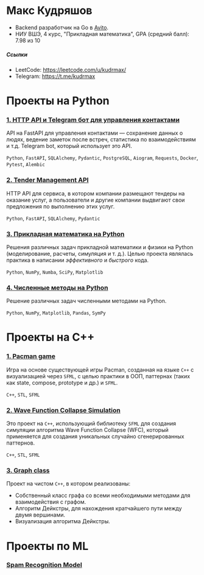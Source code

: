 # Макс Кудряшов

- Backend разработчик на Go в [Avito](https://www.avito.ru/).
- НИУ ВШЭ, 4 курс, "Прикладная математика", GPA (средний балл): 7.98 из 10

##### Ссылки

- LeetCode: https://leetcode.com/u/kudrmax/
- Telegram: https://t.me/kudrmax

# Проекты на Python

### [1. HTTP API и Telegram бот для управления контактами](https://github.com/kudrmax/crm)

API на FastAPI для управления контактами — сохранение данных о людях, ведение заметок после встреч, статистика по взаимодействиям и т.д. Telegram bot, который использует это API.

`Python`, `FastAPI`, `SQLAlchemy`, `Pydantic`, `PostgreSQL`, `Aiogram`, `Requests`, `Docker`, `Pytest`, `Alembic`

### [2. Tender Management API](https://github.com/kudrmax/tenders/)

HTTP API для сервиса, в котором компании размещают тендеры на оказание услуг, а пользователи и другие компании выдвигают свои предложения по выполнению этих услуг.

`Python`, `FastAPI`, `SQLAlchemy`, `Pydantic`


### [3. Прикладная математика на Python](https://github.com/kudrmax/applied-mathematics-python)

Решения различных задач прикладной математики и физики на Python (моделирование, расчеты, симуляция и т. д.). Целью проекта являлась практика в написании _эффективного_ и _быстрого_ кода.

`Python`, `NumPy`, `Numba`, `SciPy`, `Matplotlib`


### [4. Численные методы на Python](https://github.com/kudrmax/numerical-methods)

Решение различных задач численными методами на Python.

`Python`, `NumPy`, `Matplotlib`, `Pandas`, `SymPy`

# Проекты на С++

### [1. Pacman game](https://github.com/kudrmax/pac-man)

Игра на основе существующей игры Pacman, созданная на языке `C++` с визуализацией через `SFML`, с целью практики в ООП, паттернах (таких как state, compose, prototype и др.) и `SFML`.

`C++`, `STL`, `SFML`

### [2. Wave Function Collapse Simulation](https://github.com/kudrmax/wfc)

Это проект на `C++`, использующий библиотеку `SFML` для создания симуляции алгоритма Wave Function Collapse (WFC), который применяется для создания уникальных случайно сгенерированных паттернов.

`C++`, `STL`, `SFML`

### [3. Graph class](https://github.com/kudrmax/dijkstra)

Проект на чистом `C++`, в котором реализованы:
- Собственный класс графа со всеми необходимыми методами для взаимодействия с графом.
- Алгоритм Дейкстры, для нахождения кратчайшего пути между двумя вершинами.
- Визуализация алгоритма Дейкстры.

# Проекты по ML

### [Spam Recognition Model](https://github.com/kudrmax/spam-recognition)

